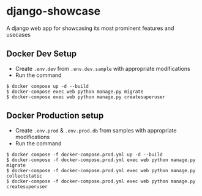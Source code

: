 # django-showcase

A django web app for showcasing its most prominent features and usecases

## Docker Dev Setup

- Create `.env.dev` from `.env.dev.sample` with appropriate modifications
- Run the command

```shell
$ docker compose up -d --build
$ docker-compose exec web python manage.py migrate
$ docker-compose exec web python manage.py createsuperuser
```

## Docker Production setup

- Create `.env.prod` & `.env.prod.db` from samples with appropriate modifications
- Run the command

```shell
$ docker compose -f docker-compose.prod.yml up -d --build
$ docker-compose -f docker-compose.prod.yml exec web python manage.py migrate
$ docker-compose -f docker-compose.prod.yml exec web python manage.py collectstatic
$ docker-compose -f docker-compose.prod.yml exec web python manage.py createsuperuser
```
